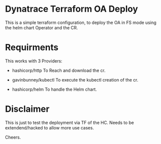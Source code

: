 # Dynatrace Terraform OA Deploy

This is a simple terraform configuration, to deploy the OA in FS mode using the helm chart Operator and the CR.

# Requirments

This works with 3 Providers:

* hashicorp/http 
    To Reach and download the cr.

* gavinbunney/kubectl
    To execute the kubectl creation of the cr.

* hashicorp/helm
    To handle the Helm chart.


# Disclaimer

This is just to test the deployment via TF of the HC. Needs to be extendend/hacked to allow more use cases.

Cheers.